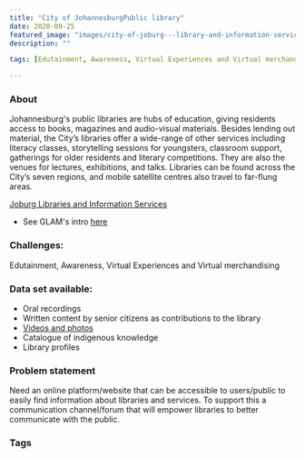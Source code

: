 ```yaml
---
title: "City of JohannesburgPublic library"
date: 2020-09-25
featured_image: "images/city-of-joburg---library-and-information-services-formatkey-jpeg-w245.jpeg"
description: ""

tags: [Edutainment, Awareness, Virtual Experiences and Virtual merchandising]

---
```


### About

Johannesburg's public libraries are hubs of education, giving residents access to books, magazines and audio-visual materials.
Besides lending out material, the City’s libraries offer a wide-range of other services including literacy classes, storytelling
sessions for youngsters, classroom support, gatherings for older residents and literary competitions.
They are also the venues for lectures, exhibitions, and talks. Libraries can be found across the City’s seven regions, and mobile satellite centres also travel to far-flung areas.


[Joburg Libraries and Information Services](https://www.joburg.org.za/departments_/Pages/City%20directorates%20including%20departmental%20sub-directorates/Library/Libraries-and-Information-Services.aspx/)

- See GLAM's intro [here](https://drive.google.com/drive/folders/1b9fe7yuN1x0gWguvG3dZNFdYDjru14rF?usp=sharing)

### Challenges:

Edutainment, Awareness, Virtual Experiences and Virtual merchandising


### Data set available:

- Oral recordings
- Written content by senior citizens as contributions to the library
- [Videos and photos](https://drive.google.com/drive/folders/18ZAEUY6PiFpSTpoW5U7PO6Qrbatf4Gfw?usp=sharing)
- Catalogue of indigenous knowledge
- Library profiles




### Problem statement

Need an online platform/website that can be accessible to users/public to easily find information about libraries and services. To support this a communication channel/forum that will empower libraries to better communicate with the public.

### Tags


